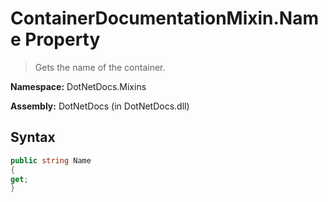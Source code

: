 # ContainerDocumentationMixin.Name Property
> Gets the name of the container.

**Namespace:** DotNetDocs.Mixins

**Assembly:** DotNetDocs (in DotNetDocs.dll)
## Syntax
```csharp
public string Name
{
get;
}
```
